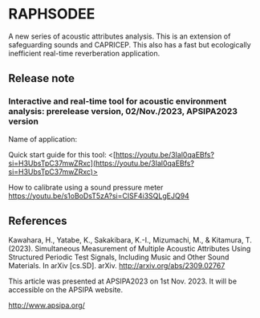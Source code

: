 # RAPHSODEE

A new series of acoustic attributes analysis. This is an extension of safeguarding sounds and CAPRICEP. This also has a fast but ecologically inefficient real-time reverberation application.

## Release note

### Interactive and real-time tool for acoustic environment analysis: prerelease version, 02/Nov./2023, APSIPA2023 version

 Name of application:

Quick start guide for this tool:
<[https://youtu.be/3Ial0qaEBfs?si=H3UbsTpC37mwZRxc](https://youtu.be/3Ial0qaEBfs?si=H3UbsTpC37mwZRxc)>

How to calibrate using a sound pressure meter
<https://youtu.be/s1oBoDsT5zA?si=CISF4i3SQLgEJQ94>

## References

Kawahara, H., Yatabe, K., Sakakibara, K.-I., Mizumachi, M., & Kitamura, T. (2023). Simultaneous Measurement of Multiple Acoustic Attributes Using Structured Periodic Test Signals, Including Music and Other Sound Materials. In arXiv [cs.SD]. arXiv. <http://arxiv.org/abs/2309.02767>

This article was presented at APSIPA2023 on 1st Nov. 2023. It will be accessible on the APSIPA website.

<http://www.apsipa.org/>
